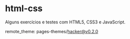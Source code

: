 # html-css
Alguns exercícios e testes com HTML5, CSS3 e JavaScript.

remote_theme: pages-themes/hacker@v0.2.0
